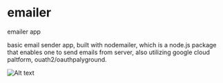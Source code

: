 # emailer
emailer app

basic email sender app, built with nodemailer, which is a node.js package that enables one to send emails from server, also utilizing google cloud paltform, ouath2/oauthpalyground.

![Alt text](https://github.com/chimebukanian/zuri-nodemailer/blob/main/node%20email%20project.PNG?raw=true "Optional Title")
